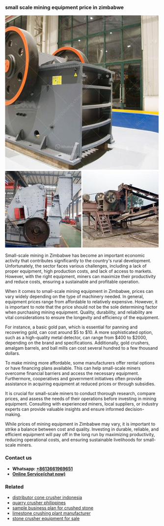 <h3>small scale mining equipment price in zimbabwe</h3><img src='1706773681.jpg' alt=''><p>Small-scale mining in Zimbabwe has become an important economic activity that contributes significantly to the country's rural development. Unfortunately, the sector faces various challenges, including a lack of proper equipment, high production costs, and lack of access to markets. However, with the right equipment, miners can maximize their productivity and reduce costs, ensuring a sustainable and profitable operation.</p><p>When it comes to small-scale mining equipment in Zimbabwe, prices can vary widely depending on the type of machinery needed. In general, equipment prices range from affordable to relatively expensive. However, it is important to note that the price should not be the sole determining factor when purchasing mining equipment. Quality, durability, and reliability are vital considerations to ensure the longevity and efficiency of the equipment.</p><p>For instance, a basic gold pan, which is essential for panning and recovering gold, can cost around $5 to $10. A more sophisticated option, such as a high-quality metal detector, can range from $400 to $2000, depending on the brand and specifications. Additionally, gold crushers, amalgam barrels, and ball mills can cost several hundred to a few thousand dollars.</p><p>To make mining more affordable, some manufacturers offer rental options or have financing plans available. This can help small-scale miners overcome financial barriers and access the necessary equipment. Furthermore, cooperatives and government initiatives often provide assistance in acquiring equipment at reduced prices or through subsidies.</p><p>It is crucial for small-scale miners to conduct thorough research, compare prices, and assess the needs of their operations before investing in mining equipment. Consulting with experienced miners, local suppliers, or industry experts can provide valuable insights and ensure informed decision-making.</p><p>While prices of mining equipment in Zimbabwe may vary, it is important to strike a balance between cost and quality. Investing in durable, reliable, and efficient equipment will pay off in the long run by maximizing productivity, reducing operational costs, and ensuring sustainable livelihoods for small-scale miners.</p><h3>Contact us</h3><ul><li><strong>Whatsapp:&nbsp;<a href="https://wa.me/8613661969651">+8613661969651</a></strong></li><li><a href="https://swt.shibang-china.com/?git&amp;zhl&amp;small scale mining equipment price in zimbabwe"><strong>Online Service(chat now)</strong></a></li></ul><h3>Related</h3><ul><li><a href='distributor cone crusher indonesia.md'>distributor cone crusher indonesia</a></li><li><a href='quarry crusher philippines.md'>quarry crusher philippines</a></li><li><a href='sample business plan for crushed stone.md'>sample business plan for crushed stone</a></li><li><a href='limestone crushing plant manufacturer.md'>limestone crushing plant manufacturer</a></li><li><a href='stone crusher equipment for sale.md'>stone crusher equipment for sale</a></li></ul>